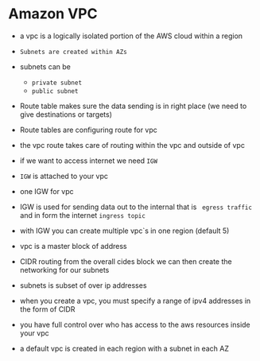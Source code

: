 # Amazon VPC 

* a vpc is a logically isolated portion of the AWS cloud within a region 

* `Subnets are created within AZs`

* subnets can be
   - `private subnet`
   - `public subnet`

* Route table makes sure the data sending is in right place (we need to give destinations or targets)

* Route tables are configuring route for vpc

* the vpc route takes care of routing within the vpc and outside of vpc

* if we want to access internet we need `IGW`

* `IGW` is attached to your vpc

* one IGW for vpc

* IGW is used for sending data out to the internal that is ` egress traffic` and in form the internet `ingress topic`

* with IGW you can create multiple vpc`s in one region (default 5)

* vpc is a master block of address

* CIDR routing from the overall cides block we can then create the networking for our subnets

* subnets is subset of over ip addresses

* when you create a vpc, you must specify a range of ipv4 addresses in the form of CIDR

* you have full control over who has access to the aws resources inside your vpc

* a default vpc is created in each region with a subnet in each AZ